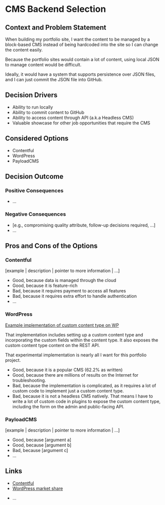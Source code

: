 # CMS Backend Selection

## Context and Problem Statement

When building my portfolio site, I want the content to be managed by a block-based CMS instead of being hardcoded into
the site so I can change the content easily.

Because the portfolio sites would contain a lot of content, using local JSON to manage content would be difficult.

Ideally, it would have a system that supports persistence over JSON files, and I can just commit the JSON file into
GitHub.

## Decision Drivers

- Ability to run locally
- Ability to commit content to GitHub
- Ability to access content through API (a.k.a Headless CMS)
- Valuable showcase for other job opportunities that require the CMS

## Considered Options

- Contentful
- WordPress
- PayloadCMS

## Decision Outcome

### Positive Consequences <!-- optional -->

- …

### Negative Consequences <!-- optional -->

- [e.g., compromising quality attribute, follow-up decisions required, …]
- …

## Pros and Cons of the Options <!-- optional -->

### Contentful

[example | description | pointer to more information | …] <!-- optional -->

- Good, because data is managed through the cloud
- Good, because it is feature-rich
- Bad, because it requires payment to access all features
- Bad, because it requires extra effort to handle authentication
- … <!-- numbers of pros and cons can vary -->

### WordPress

[Example implementation of custom content type on WP](https://github.com/neviaumi/portfolio/blob/556a7aabbb1e978cab26c6767dee30d3b34528ad/systems/cms/wordpress/wp-content/plugins/portfolio/portfolio.php#L1)

That implementation includes setting up a custom content type and incorporating the custom fields within the content
type. It also exposes the custom content type content on the REST API.

That experimental implementation is nearly all I want for this portfolio project.

- Good, because it is a popular CMS (62.2% as written)
- Good, because there are millions of results on the Internet for troubleshooting.
- Bad, because the implementation is complicated, as it requires a lot of custom code to implement just a custom content
  type.
- Bad, because it is not a headless CMS natively. That means I have to write a lot of custom code in plugins to expose
  the custom content type, including the form on the admin and public-facing API.

### PayloadCMS

[example | description | pointer to more information | …] <!-- optional -->

- Good, because [argument a]
- Good, because [argument b]
- Bad, because [argument c]
- … <!-- numbers of pros and cons can vary -->

## Links <!-- optional -->

- [Contentful](https://www.contentful.com/)
- [WordPress market share](https://w3techs.com/technologies/overview/content_management)

<!-- example: Refined by [ADR-0005](0005-example.md) -->

- … <!-- numbers of links can vary -->
